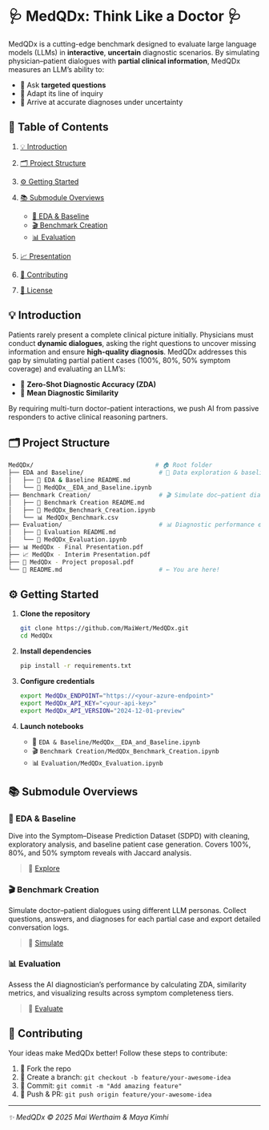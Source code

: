 # 🩺 MedQDx: Think Like a Doctor 🩺

MedQDx is a cutting-edge benchmark designed to evaluate large language models (LLMs) in **interactive**, **uncertain** diagnostic scenarios. By simulating physician–patient dialogues with **partial clinical information**, MedQDx measures an LLM’s ability to:

* 🔎 Ask **targeted questions**
* 🔄 Adapt its line of inquiry
* 🎯 Arrive at accurate diagnoses under uncertainty


## 📖 Table of Contents

1. [💡 Introduction](#💡-introduction)
2. [🗂️ Project Structure](#🗂️-project-structure)
3. [⚙️ Getting Started](#⚙️-getting-started)
4. [📚 Submodule Overviews](#📚-submodule-overviews)

   * [🧪 EDA & Baseline](#🧪-eda--baseline)
   * [🎬 Benchmark Creation](#🎬-benchmark-creation)
   * [📊 Evaluation](#📊-evaluation)
5. [📈 Presentation](#📈-presentation)
6. [🤝 Contributing](#🤝-contributing)
7. [📜 License](#📜-license)


## 💡 Introduction

Patients rarely present a complete clinical picture initially. Physicians must conduct **dynamic dialogues**, asking the right questions to uncover missing information and ensure **high-quality diagnosis**. MedQDx addresses this gap by simulating partial patient cases (100%, 80%, 50% symptom coverage) and evaluating an LLM’s:

* 🏅 **Zero-Shot Diagnostic Accuracy (ZDA)**
* 📏 **Mean Diagnostic Similarity**

By requiring multi-turn doctor–patient interactions, we push AI from passive responders to active clinical reasoning partners.


## 🗂️ Project Structure

```bash
MedQDx/                                  # 🏠 Root folder
├── EDA and Baseline/                     # 🧪 Data exploration & baseline case generation
│   ├── 📄 EDA & Baseline README.md
│   └── 📓 MedQDx__EDA_and_Baseline.ipynb
├── Benchmark Creation/                   # 🎬 Simulate doc–patient dialogues
│   ├── 📄 Benchmark Creation README.md
│   ├── 📓 MedQDx_Benchmark_Creation.ipynb
│   └── 📊 MedQDx_Benchmark.csv
├── Evaluation/                           # 📊 Diagnostic performance evaluation
│   ├── 📄 Evaluation README.md
│   └── 📓 MedQDx_Evaluation.ipynb
├── 📊 MedQDx - Final Presentation.pdf
├── 📈 MedQDx - Interim Presentation.pdf
├── 📝 MedQDx - Project proposal.pdf
└── 📘 README.md                           # ← You are here!
```


## ⚙️ Getting Started

1. **Clone the repository**

   ```bash
   git clone https://github.com/MaiWert/MedQDx.git
   cd MedQDx
   ```
2. **Install dependencies**

   ```bash
   pip install -r requirements.txt
   ```
3. **Configure credentials**

   ```bash
   export MedQDx_ENDPOINT="https://<your-azure-endpoint>"
   export MedQDx_API_KEY="<your-api-key>"
   export MedQDx_API_VERSION="2024-12-01-preview"
   ```
4. **Launch notebooks**

   * 🧪 `EDA & Baseline/MedQDx__EDA_and_Baseline.ipynb`
   * 🎬 `Benchmark Creation/MedQDx_Benchmark_Creation.ipynb`
   * 📊 `Evaluation/MedQDx_Evaluation.ipynb`



## 📚 Submodule Overviews

### 🧪 EDA & Baseline

Dive into the Symptom–Disease Prediction Dataset (SDPD) with cleaning, exploratory analysis, and baseline patient case generation. Covers 100%, 80%, and 50% symptom reveals with Jaccard analysis.

> 🔗 [Explore](./EDA%20and%20Baseline/EDA%20%26%20Baseline%20README.md)

### 🎬 Benchmark Creation

Simulate doctor–patient dialogues using different LLM personas. Collect questions, answers, and diagnoses for each partial case and export detailed conversation logs.

> 🔗 [Simulate](./Benchmark%20Creation/Benchmark%20Creation%20README.md)

### 📊 Evaluation

Assess the AI diagnostician’s performance by calculating ZDA, similarity metrics, and visualizing results across symptom completeness tiers.

> 🔗 [Evaluate](./Evaluation/Evaluation%20README.md)


## 🤝 Contributing

Your ideas make MedQDx better! Follow these steps to contribute:

1. 🔀 Fork the repo
2. 🌱 Create a branch: `git checkout -b feature/your-awesome-idea`
3. 💾 Commit: `git commit -m "Add amazing feature"`
4. 🔄 Push & PR: `git push origin feature/your-awesome-idea`


---

*✨ MedQDx © 2025 Mai Werthaim & Maya Kimhi*
